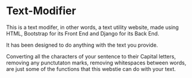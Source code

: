# Text-Modifier

This is a text modifer, in other words, a text utility website,  made using HTML, Bootstrap for its Front End and Django for its Back End.

It has been designed to do anything with the text you provide.

Converting all the characters of your sentence to their Capital letters, removing any punctutaton marks, removing whitespaces between words, are just some of the functions that this webstie can do with your text.
